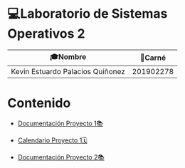 # 💻Laboratorio de Sistemas Operativos 2

| 🎓Nombre                         | 📛Carné   |
| -------------------------------- | --------- |
| Kevin Estuardo Palacios Quiñonez | 201902278 |

# Contenido

- [Documentación Proyecto 1📚](./Documentation/Documentacion.md)
- [Calendario Proyecto 1🗓️](./Documentation/Calendario.md)

- [Documentación Proyecto 2📚](./Documentation/Documentacionp2.md)